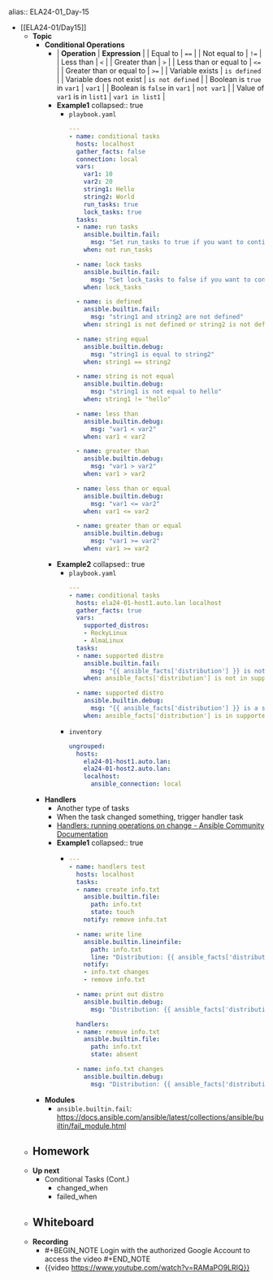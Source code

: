 alias:: ELA24-01_Day-15

- [[ELA24-01/Day15]]
	- **Topic**
		- **Conditional Operations**
			- | **Operation** | **Expression** |
			  | Equal to | `==` |
			  | Not equal to | `!=` |
			  | Less than | `<` |
			  | Greater than | `>` |
			  | Less than or equal to | `<=` |
			  | Greater than or equal to | `>=` |
			  | Variable exists | `is defined` |
			  | Variable does not exist | `is not defined` |
			  | Boolean is `true` in `var1` | `var1` |
			  | Boolean is `false` in `var1` | `not var1` |
			  | Value of `var1` is in `list1` | `var1 in list1` |
			- **Example1**
			  collapsed:: true
				- `playbook.yaml`
				  ```yaml
				  ---
				  - name: conditional tasks
				    hosts: localhost
				    gather_facts: false
				    connection: local
				    vars:
				      var1: 10
				      var2: 20
				      string1: Hello
				      string2: World
				      run_tasks: true
				      lock_tasks: true
				    tasks:
				    - name: run tasks
				      ansible.builtin.fail:
				        msg: "Set run_tasks to true if you want to continue"
				      when: not run_tasks
				  
				    - name: lock tasks
				      ansible.builtin.fail:
				        msg: "Set lock_tasks to false if you want to continue"
				      when: lock_tasks
				  
				    - name: is defined
				      ansible.builtin.fail:
				        msg: "string1 and string2 are not defined"
				      when: string1 is not defined or string2 is not defined
				  
				    - name: string equal
				      ansible.builtin.debug:
				        msg: "string1 is equal to string2"
				      when: string1 == string2
				  
				    - name: string is not equal
				      ansible.builtin.debug:
				        msg: "string1 is not equal to hello"
				      when: string1 != "hello"
				  
				    - name: less than
				      ansible.builtin.debug:
				        msg: "var1 < var2"
				      when: var1 < var2
				  
				    - name: greater than
				      ansible.builtin.debug:
				        msg: "var1 > var2"
				      when: var1 > var2
				  
				    - name: less than or equal
				      ansible.builtin.debug:
				        msg: "var1 <= var2"
				      when: var1 <= var2
				  
				    - name: greater than or equal
				      ansible.builtin.debug:
				        msg: "var1 >= var2"
				      when: var1 >= var2
				  ```
			- **Example2**
			  collapsed:: true
				- `playbook.yaml`
				  ```yaml
				  ---
				  - name: conditional tasks
				    hosts: ela24-01-host1.auto.lan localhost
				    gather_facts: true
				    vars:
				      supported_distros:
				      - RockyLinux
				      - AlmaLinux
				    tasks:
				    - name: supported distro
				      ansible.builtin.fail:
				        msg: "{{ ansible_facts['distribution'] }} is not a supported distro"
				      when: ansible_facts['distribution'] is not in supported_distros
				  
				    - name: supported distro
				      ansible.builtin.debug:
				        msg: "{{ ansible_facts['distribution'] }} is a supported distro"
				      when: ansible_facts['distribution'] is in supported_distros
				  ```
				- `inventory`
				  ```yaml
				  ungrouped:
				    hosts:
				      ela24-01-host1.auto.lan:
				      ela24-01-host2.auto.lan:
				      localhost:
				        ansible_connection: local
				  ```
		- **Handlers**
			- Another type of tasks
			- When the task changed something, trigger handler task
			- [Handlers: running operations on change - Ansible Community Documentation](https://docs.ansible.com/ansible/latest/playbook_guide/playbooks_handlers.html)
			- **Example1**
			  collapsed:: true
				- ```yaml
				  ---
				  - name: handlers test
				    hosts: localhost
				    tasks:
				    - name: create info.txt
				      ansible.builtin.file:
				        path: info.txt
				        state: touch
				      notify: remove info.txt
				  
				    - name: write line
				      ansible.builtin.lineinfile:
				        path: info.txt
				        line: "Distribution: {{ ansible_facts['distribution'] }}"
				      notify:
				      - info.txt changes
				      - remove info.txt
				  
				    - name: print out distro
				      ansible.builtin.debug:
				        msg: "Distribution: {{ ansible_facts['distribution'] }}"
				  
				    handlers:
				    - name: remove info.txt
				      ansible.builtin.file:
				        path: info.txt
				        state: absent
				  
				    - name: info.txt changes
				      ansible.builtin.debug:
				        msg: "Distribution: {{ ansible_facts['distribution'] }} was added in info.txt"
				  ```
		- **Modules**
			- `ansible.builtin.fail`: https://docs.ansible.com/ansible/latest/collections/ansible/builtin/fail_module.html
	- **Homework**
		-
	- **Up next**
		- Conditional Tasks (Cont.)
			- changed_when
			- failed_when
	- **Whiteboard**
		-
	- **Recording**
		- #+BEGIN_NOTE
		  Login with the authorized Google Account to access the video
		  #+END_NOTE
		- {{video https://www.youtube.com/watch?v=RAMaPO9LRIQ}}